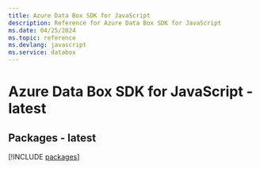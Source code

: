 ```yaml
---
title: Azure Data Box SDK for JavaScript
description: Reference for Azure Data Box SDK for JavaScript
ms.date: 04/25/2024
ms.topic: reference
ms.devlang: javascript
ms.service: databox
---
```

# Azure Data Box SDK for JavaScript - latest
## Packages - latest
[!INCLUDE [packages](data-box-index.md)]